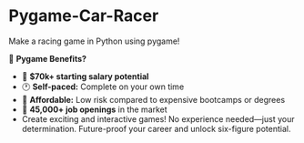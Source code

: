 # Pygame-Car-Racer
Make a racing game in Python using pygame!

🚀 **Pygame Benefits?**  

- 💼 **$70k+ starting salary potential**  
- 🕐 **Self-paced:** Complete on your own time  
- 🤑 **Affordable:** Low risk compared to expensive bootcamps or degrees
- 🎯 **45,000+ job openings** in the market
- Create exciting and interactive games! 
No experience needed—just your determination. Future-proof your career and unlock six-figure potential.
